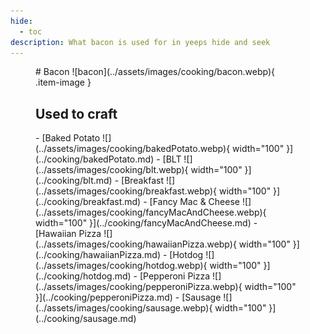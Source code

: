 ```yaml
---
hide:
  - toc
description: What bacon is used for in yeeps hide and seek
---
```

<figure markdown="1">
# Bacon
![bacon](../assets/images/cooking/bacon.webp){ .item-image }

## Used to craft

<div class="grid cards" markdown>
- [Baked Potato ![](../assets/images/cooking/bakedPotato.webp){ width="100" }](../cooking/bakedPotato.md)  
- [BLT ![](../assets/images/cooking/blt.webp){ width="100" }](../cooking/blt.md)  
- [Breakfast ![](../assets/images/cooking/breakfast.webp){ width="100" }](../cooking/breakfast.md)  
- [Fancy Mac & Cheese ![](../assets/images/cooking/fancyMacAndCheese.webp){ width="100" }](../cooking/fancyMacAndCheese.md)
- [Hawaiian Pizza ![](../assets/images/cooking/hawaiianPizza.webp){ width="100" }](../cooking/hawaiianPizza.md)  
- [Hotdog ![](../assets/images/cooking/hotdog.webp){ width="100" }](../cooking/hotdog.md)  
- [Pepperoni Pizza ![](../assets/images/cooking/pepperoniPizza.webp){ width="100" }](../cooking/pepperoniPizza.md)  
- [Sausage ![](../assets/images/cooking/sausage.webp){ width="100" }](../cooking/sausage.md)  
</div>

</figure>